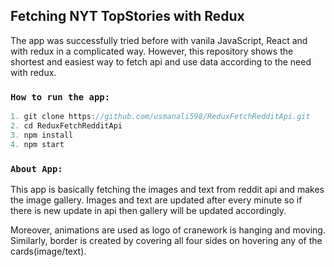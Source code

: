 ## Fetching NYT TopStories with Redux

The app was successfully tried before with vanila JavaScript, React and with redux in a complicated way. However, this repository shows the shortest and easiest way to fetch api and use data according to the need with redux.

### `How to run the app:` 

```js
1. git clone https://github.com/usmanali598/ReduxFetchRedditApi.git
2. cd ReduxFetchRedditApi
3. npm install
4. npm start
```

### `About App:`

This app is basically fetching the images and text from reddit api and makes the image gallery. Images and text are updated after every minute so if there is new update in api then gallery will be updated accordingly. 

Moreover, animations are used as logo of cranework is hanging and moving. Similarly, border is created by covering all four sides on hovering any of the cards(image/text).


